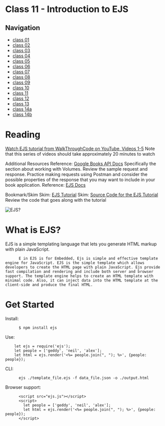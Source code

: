 # Class 11 - Introduction to EJS

## Navigation ##
 - [class 01](class-01.md)
 - [class 02](class-02.md)
 - [class 03](class-03.md) 
 - [class 04](class-04.md)
 - [class 05](class-05.md)
 - [class 06](class-06.md)
 - [class 07](class-07.md)
 - [class 08](class-08.md)
 - [class 09](class-09.md) 
 - [class 10](class-10.md)
 - [class 11](class-11.md)
 - [class 12](class-12.md)
 - [class 13](class-13.md)
 - [class 14a](class-14a.md)
 - [class 14b](class-14b.md)

# Reading
[Watch EJS tutorial from WalkThroughCode on YouTube, Videos 1-5](https://www.youtube.com/playlist?list=PL7sCSgsRZ-slYARh3YJIqPGZqtGVqZRGt)
Note that this series of videos should take approximately 20 minutes to watch

Additional Resources
Reference: [Google Books API Docs](https://developers.google.com/books/docs/v1/using#WorkingVolumes)
Specifically the section about working with Volumes. Review the sample request and response. Practice making requests using Postman and consider the possible properties of the response that you may want to include in your book application.
Reference: [EJS Docs](http://ejs.co/)

Bookmark/Skim
Skim: [EJS Tutorial](https://scotch.io/tutorials/use-ejs-to-template-your-node-application)
Skim: [Source Code for the EJS Tutorial](https://github.com/scotch-io/node-ejs)
Review the code that goes along with the tutorial

![EJS?](https://www.geeksread.com/wp-content/uploads/2018/06/template-and-Ejsrendering-HTML-and-template.png)

# What is EJS?

EJS is a simple templating language that lets you generate HTML markup with plain JavaScript.

          E in EJS is for Embedded, Ejs is simple and effective template engine for JavaScript. EJS is the simple template which allows developers to create the HTML page with plain JavaScript. Ejs provide fast compilation and rendering and include both server and browser support. The template engine helps to create an HTML template with minimal code. Also, it can inject data into the HTML template at the client-side and produce the final HTML.
        

    

# Get Started

Install:

          $ npm install ejs

Use:

        let ejs = require('ejs');
        let people = ['geddy', 'neil', 'alex'];
        let html = ejs.render('<%= people.join(", "); %>', {people: people});

CLI:

          ejs ./template_file.ejs -f data_file.json -o ./output.html

Browser support:

          <script src="ejs.js"></script>
          <script>
            let people = ['geddy', 'neil', 'alex'];
            let html = ejs.render('<%= people.join(", "); %>', {people: people});
          </script>
        
